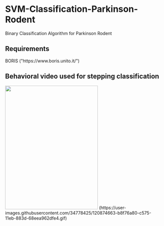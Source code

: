 
# SVM-Classification-Parkinson-Rodent
Binary Classification Algorithm for Parkinson Rodent
<h2> Requirements </h2>
BORIS 
 ("https://www.boris.unito.it/")
 
 <h2> Behavioral video used for stepping classification </h2>
<img src="https://user-images.githubusercontent.com/34778425/120874663-b8f76a80-c575-11eb-883d-68eea962dfe4.gif" width="300" height="400" />
(https://user-images.githubusercontent.com/34778425/120874663-b8f76a80-c575-11eb-883d-68eea962dfe4.gif)




 
